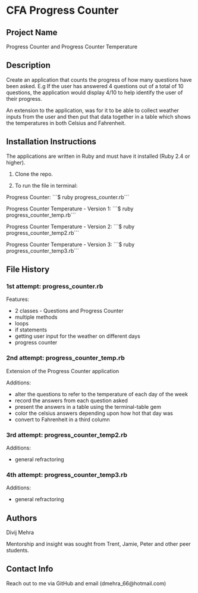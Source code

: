 # CFA Progress Counter

## Project Name

Progress Counter and Progress Counter Temperature

## Description

Create an application that counts the progress of how many questions have been asked. E.g If the user has answered 4 questions out of a total of 10 questions, the application would display 4/10 to help identify the user of their progress.

An extension to the application, was for it to be able to collect weather inputs from the user and then put that data together in a table which shows the temperatures in both Celsius and Fahrenheit.

## Installation Instructions

The applications are written in Ruby and must have it installed (Ruby 2.4 or higher).

1. Clone the repo.

2. To run the file in terminal:

<p>Progress Counter: ```$ ruby progress_counter.rb```</p>

<p>Progress Counter Temperature - Version 1: ```$ ruby progress_counter_temp.rb```</p>

<p>Progress Counter Temperature - Version 2: ```$ ruby progress_counter_temp2.rb```</p>

<p>Progress Counter Temperature - Version 3: ```$ ruby progress_counter_temp3.rb```</p>

<h2>File History</h2>

<h3>1st attempt: progress_counter.rb</h3>

Features:
  - 2 classes - Questions and Progress Counter
  - multiple methods
  - loops
  - if statements
  - getting user input for the weather on different days
  - progress counter

<h3>2nd attempt: progress_counter_temp.rb</h3>

Extension of the Progress Counter application

Additions:

- alter the questions to refer to the temperature of each day of the week
- record the answers from each question asked
- present the answers in a table using the terminal-table gem
- color the celsius answers depending upon how hot that day was
- convert to Fahrenheit in a third column

<h3>3rd attempt: progress_counter_temp2.rb</h3>

Additions:

- general refractoring

<h3>4th attempt: progress_counter_temp3.rb</h3>

Additions:

- general refractoring


<h2>Authors</h2>
Divij Mehra

Mentorship and insight was sought from Trent, Jamie, Peter and other peer students.

<h2>Contact Info</h2>
Reach out to me via GitHub and email (dmehra_66@hotmail.com)
